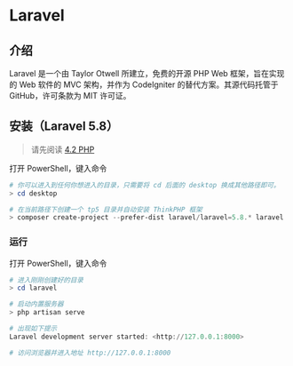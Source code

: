 # Laravel

## 介绍

Laravel 是一个由 Taylor Otwell 所建立，免费的开源 PHP Web 框架，旨在实现的 Web 软件的 MVC 架构，并作为 CodeIgniter 的替代方案。其源代码托管于 GitHub，许可条款为 MIT 许可证。 

## 安装（Laravel 5.8）

> 请先阅读 [4.2 PHP](4.2PHP.md)

打开 PowerShell，键入命令  
~~~PowerShell
# 你可以进入到任何你想进入的目录，只需要将 cd 后面的 desktop 换成其他路径即可。
> cd desktop

# 在当前路径下创建一个 tp5 目录并自动安装 ThinkPHP 框架
> composer create-project --prefer-dist laravel/laravel=5.8.* laravel
~~~

### 运行

打开 PowerShell，键入命令  
~~~PowerShell
# 进入刚刚创建好的目录
> cd laravel

# 启动内置服务器
> php artisan serve

# 出现如下提示
Laravel development server started: <http://127.0.0.1:8000>

# 访问浏览器并进入地址 http://127.0.0.1:8000
~~~